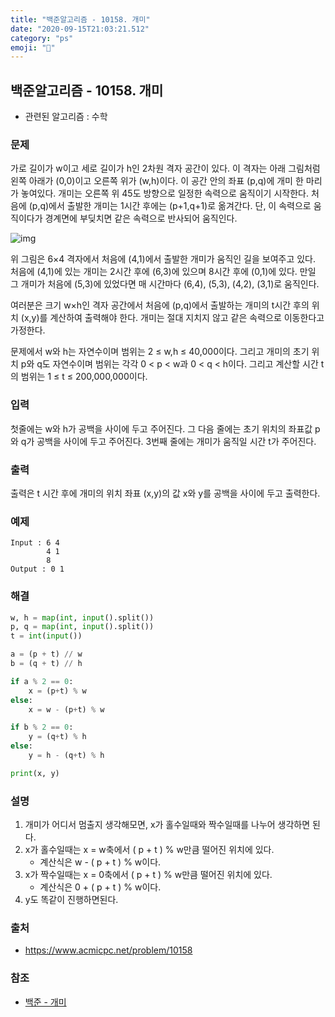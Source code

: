 ```yaml
---
title: "백준알고리즘 - 10158. 개미"
date: "2020-09-15T21:03:21.512"
category: "ps"
emoji: "🌄"
---
```


## 백준알고리즘 - 10158. 개미

- 관련된 알고리즘 : 수학

### 문제

가로 길이가 w이고 세로 길이가 h인 2차원 격자 공간이 있다. 이 격자는 아래 그림처럼 왼쪽 아래가 (0,0)이고 오른쪽 위가 (w,h)이다. 이 공간 안의 좌표 (p,q)에 개미 한 마리가 놓여있다. 개미는 오른쪽 위 45도 방향으로 일정한 속력으로 움직이기 시작한다. 처음에 (p,q)에서 출발한 개미는 1시간 후에는 (p+1,q+1)로 옮겨간다. 단, 이 속력으로 움직이다가 경계면에 부딪치면 같은 속력으로 반사되어 움직인다.

![img](https://www.acmicpc.net/upload/images/gaemi1.png)

위 그림은 6×4 격자에서 처음에 (4,1)에서 출발한 개미가 움직인 길을 보여주고 있다. 처음에 (4,1)에 있는 개미는 2시간 후에 (6,3)에 있으며 8시간 후에 (0,1)에 있다. 만일 그 개미가 처음에 (5,3)에 있었다면 매 시간마다 (6,4), (5,3), (4,2), (3,1)로 움직인다. 

여러분은 크기 w×h인 격자 공간에서 처음에 (p,q)에서 출발하는 개미의 t시간 후의 위치 (x,y)를 계산하여 출력해야 한다. 개미는 절대 지치지 않고 같은 속력으로 이동한다고 가정한다. 

문제에서 w와 h는 자연수이며 범위는 2 ≤ w,h ≤ 40,000이다. 그리고 개미의 초기 위치 p와 q도 자연수이며 범위는 각각 0 < p < w과 0 < q < h이다. 그리고 계산할 시간 t의 범위는 1 ≤ t ≤ 200,000,000이다. 

### 입력

첫줄에는 w와 h가 공백을 사이에 두고 주어진다. 그 다음 줄에는 초기 위치의 좌표값 p와 q가 공백을 사이에 두고 주어진다. 3번째 줄에는 개미가 움직일 시간 t가 주어진다. 

### 출력

출력은 t 시간 후에 개미의 위치 좌표 (x,y)의 값 x와 y를 공백을 사이에 두고 출력한다. 

### 예제

```
Input : 6 4
        4 1
        8
Output : 0 1
```

### 해결

```python
w, h = map(int, input().split())
p, q = map(int, input().split())
t = int(input())

a = (p + t) // w
b = (q + t) // h

if a % 2 == 0:
    x = (p+t) % w
else:
    x = w - (p+t) % w

if b % 2 == 0:
    y = (q+t) % h
else:
    y = h - (q+t) % h

print(x, y)
```

### 설명

1. 개미가 어디서 멈출지 생각해모면, x가 홀수일때와 짝수일때를 나누어 생각하면 된다.
2. x가 홀수일때는  x = w축에서 ( p + t ) % w만큼 떨어진 위치에 있다. 
   - 계산식은 w - ( p + t ) % w이다.
3. x가 짝수일때는  x = 0축에서 ( p + t ) % w만큼 떨어진 위치에 있다. 
   - 계산식은 0 + ( p + t ) % w이다.
4. y도 똑같이 진행하면된다.

### 출처

- https://www.acmicpc.net/problem/10158

### 참조

- [백준 - 개미](https://hanstemcell.tistory.com/entry/%EB%B0%B1%EC%A4%80-%EA%B0%9C%EB%AF%B8?category=672485)